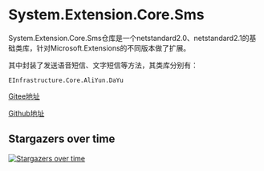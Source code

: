# System.Extension.Core.Sms


System.Extension.Core.Sms仓库是一个netstandard2.0、netstandard2.1的基础类库，针对Microsoft.Extensions的不同版本做了扩展。

其中封装了发送语音短信、文字短信等方法，其类库分别有：

    EInfrastructure.Core.AliYun.DaYu

[Gitee地址](https://gitee.com/zhenlei520/System.Extension.Core.Sms)

[Github地址](https://github.com/zhenlei520/System.Extension.Core.Sms)

## Stargazers over time

[![Stargazers over time](https://starchart.cc/zhenlei520/System.Extension.Core.Sms.svg)](https://starchart.cc/zhenlei520/System.Extension.Core.Sms)

